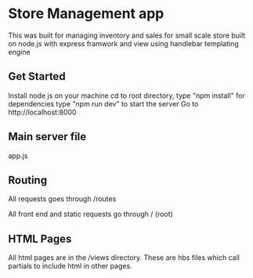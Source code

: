 # Store Management app

This was built for managing inventory and sales for small scale store
built on node.js with express framwork and view using handlebar templating engine

## Get Started
Install node js on your machine
cd to root directory, type "npm install" for dependencies
type "npm run dev" to start the server
Go to http://localhost:8000

## Main server file
app.js

## Routing
All requests goes through /routes

All front end and static requests go through / (root)

## HTML Pages
All html pages are in the /views directory. These are hbs files which call partials to include html in other pages.

